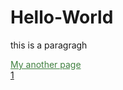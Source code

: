 # Hello-World
<p>this is a paragragh<p>
<a style="color:rgb(64,128,64);" href="http://worldofchaos.github.io">My another page</a><br>
<a href="https://dolmangksun.github.io/1/">1</a>

